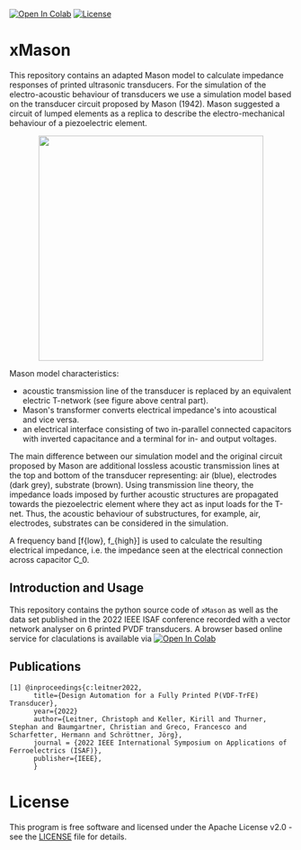 [![Open In Colab](https://colab.research.google.com/assets/colab-badge.svg)](https://colab.research.google.com/github/luuleitner/xMason/blob/main/xmasonsim.ipynb)
[![License](https://img.shields.io/badge/License-Apache_2.0-blue.svg)](https://opensource.org/licenses/Apache-2.0)

       

# xMason
This repository contains an adapted Mason model to calculate impedance responses of printed ultrasonic transducers. For the simulation of the electro-acoustic behaviour of transducers we use a simulation model based on the transducer circuit proposed by Mason (1942). Mason suggested a circuit of lumped elements as a replica to describe the electro-mechanical behaviour of a piezoelectric element. 

<p align="center">
<img src="https://github.com/luuleitner/xMason/blob/main/data/MasonModel.jpg" height="400">
</p>
Mason model characteristics:

- acoustic transmission line of the transducer is replaced by an equivalent electric T-network (see figure above central part). 
- Mason's transformer converts electrical impedance's into acoustical and vice versa. 
- an electrical interface consisting of two in-parallel connected capacitors with inverted capacitance and a terminal for in- and output voltages. 

The main difference between our simulation model and the original circuit proposed by Mason are additional lossless acoustic transmission lines at the top and bottom of the transducer representing: air (blue), electrodes (dark grey), substrate (brown). Using transmission line theory, the impedance loads imposed by further acoustic structures are propagated towards the piezoelectric element where they act as input loads for the T-net. Thus, the acoustic behaviour of substructures, for example, air, electrodes, substrates can be considered in the simulation. 

A frequency band [f{low}, f_{high}] is used to calculate the resulting electrical impedance, i.e. the impedance seen at the electrical connection across capacitor C_0. 

## Introduction and Usage
This repository contains the python source code of `xMason` as well as the data set published in the 2022 IEEE ISAF conference recorded with a vector network analyser on 6 printed PVDF transducers. A browser based online service for claculations is available via [![Open In Colab](https://colab.research.google.com/assets/colab-badge.svg)](https://colab.research.google.com/github/luuleitner/xMason/blob/main/xmasonsim.ipynb)

## <a name="citation_1"></a> Publications
```
[1] @inproceedings{c:leitner2022,
      title={Design Automation for a Fully Printed P(VDF-TrFE) Transducer},
      year={2022}  
      author={Leitner, Christoph and Keller, Kirill and Thurner, Stephan and Baumgartner, Christian and Greco, Francesco and Scharfetter, Hermann and Schröttner, Jörg},
      journal = {2022 IEEE International Symposium on Applications of Ferroelectrics (ISAF)},
      publisher={IEEE},
      }
```
    
# License

This program is free software and licensed under the Apache License v2.0 - see the [LICENSE](https://github.com/luuleitner/xMason/blob/main/LICENSE) file for details.

